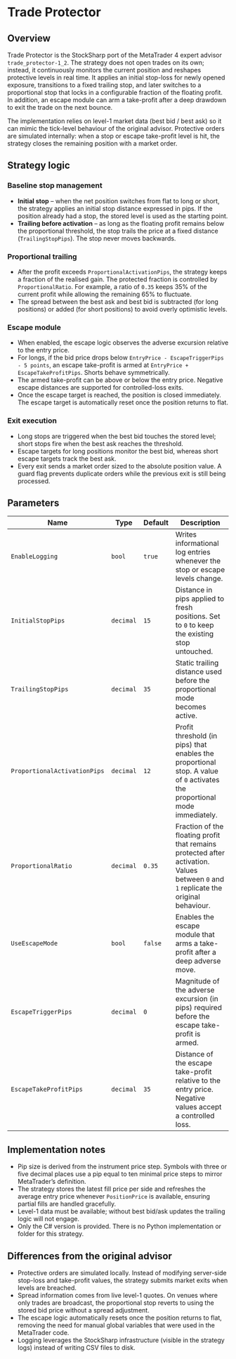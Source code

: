 # Trade Protector

## Overview
Trade Protector is the StockSharp port of the MetaTrader 4 expert advisor `trade_protector-1_2`. The strategy does not open trades on its own; instead, it continuously monitors the current position and reshapes protective levels in real time. It applies an initial stop-loss for newly opened exposure, transitions to a fixed trailing stop, and later switches to a proportional stop that locks in a configurable fraction of the floating profit. In addition, an escape module can arm a take-profit after a deep drawdown to exit the trade on the next bounce.

The implementation relies on level-1 market data (best bid / best ask) so it can mimic the tick-level behaviour of the original advisor. Protective orders are simulated internally: when a stop or escape take-profit level is hit, the strategy closes the remaining position with a market order.

## Strategy logic
### Baseline stop management
* **Initial stop** – when the net position switches from flat to long or short, the strategy applies an initial stop distance expressed in pips. If the position already had a stop, the stored level is used as the starting point.
* **Trailing before activation** – as long as the floating profit remains below the proportional threshold, the stop trails the price at a fixed distance (`TrailingStopPips`). The stop never moves backwards.

### Proportional trailing
* After the profit exceeds `ProportionalActivationPips`, the strategy keeps a fraction of the realised gain. The protected fraction is controlled by `ProportionalRatio`. For example, a ratio of `0.35` keeps 35% of the current profit while allowing the remaining 65% to fluctuate.
* The spread between the best ask and best bid is subtracted (for long positions) or added (for short positions) to avoid overly optimistic levels.

### Escape module
* When enabled, the escape logic observes the adverse excursion relative to the entry price.
* For longs, if the bid price drops below `EntryPrice - EscapeTriggerPips - 5 points`, an escape take-profit is armed at `EntryPrice + EscapeTakeProfitPips`. Shorts behave symmetrically.
* The armed take-profit can be above or below the entry price. Negative escape distances are supported for controlled-loss exits.
* Once the escape target is reached, the position is closed immediately. The escape target is automatically reset once the position returns to flat.

### Exit execution
* Long stops are triggered when the best bid touches the stored level; short stops fire when the best ask reaches the threshold.
* Escape targets for long positions monitor the best bid, whereas short escape targets track the best ask.
* Every exit sends a market order sized to the absolute position value. A guard flag prevents duplicate orders while the previous exit is still being processed.

## Parameters
| Name | Type | Default | Description |
| --- | --- | --- | --- |
| `EnableLogging` | `bool` | `true` | Writes informational log entries whenever the stop or escape levels change. |
| `InitialStopPips` | `decimal` | `15` | Distance in pips applied to fresh positions. Set to `0` to keep the existing stop untouched. |
| `TrailingStopPips` | `decimal` | `35` | Static trailing distance used before the proportional mode becomes active. |
| `ProportionalActivationPips` | `decimal` | `12` | Profit threshold (in pips) that enables the proportional stop. A value of `0` activates the proportional mode immediately. |
| `ProportionalRatio` | `decimal` | `0.35` | Fraction of the floating profit that remains protected after activation. Values between `0` and `1` replicate the original behaviour. |
| `UseEscapeMode` | `bool` | `false` | Enables the escape module that arms a take-profit after a deep adverse move. |
| `EscapeTriggerPips` | `decimal` | `0` | Magnitude of the adverse excursion (in pips) required before the escape take-profit is armed. |
| `EscapeTakeProfitPips` | `decimal` | `35` | Distance of the escape take-profit relative to the entry price. Negative values accept a controlled loss. |

## Implementation notes
* Pip size is derived from the instrument price step. Symbols with three or five decimal places use a pip equal to ten minimal price steps to mirror MetaTrader’s definition.
* The strategy stores the latest fill price per side and refreshes the average entry price whenever `PositionPrice` is available, ensuring partial fills are handled gracefully.
* Level-1 data must be available; without best bid/ask updates the trailing logic will not engage.
* Only the C# version is provided. There is no Python implementation or folder for this strategy.

## Differences from the original advisor
* Protective orders are simulated locally. Instead of modifying server-side stop-loss and take-profit values, the strategy submits market exits when levels are breached.
* Spread information comes from live level-1 quotes. On venues where only trades are broadcast, the proportional stop reverts to using the stored bid price without a spread adjustment.
* The escape logic automatically resets once the position returns to flat, removing the need for manual global variables that were used in the MetaTrader code.
* Logging leverages the StockSharp infrastructure (visible in the strategy logs) instead of writing CSV files to disk.
